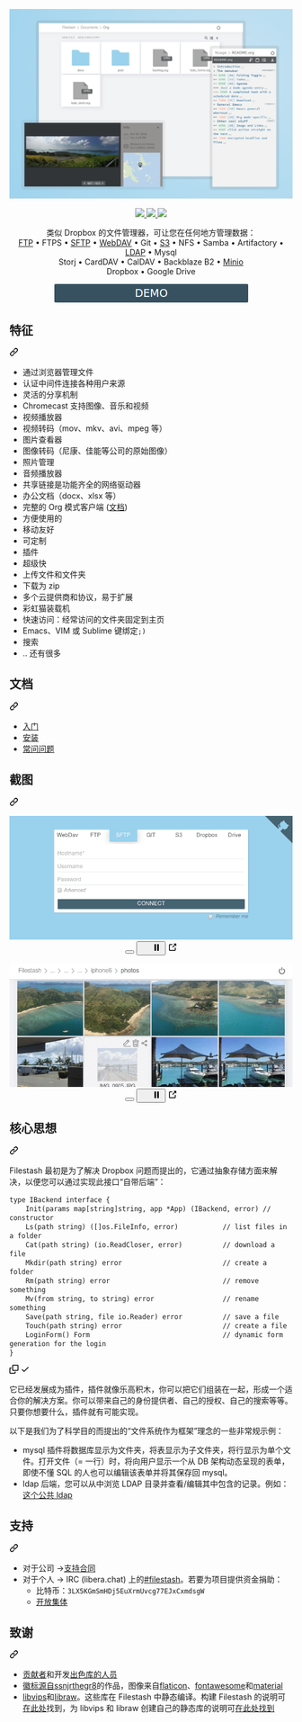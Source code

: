 <div class="Box-sc-g0xbh4-0 bJMeLZ js-snippet-clipboard-copy-unpositioned" data-hpc="true"><article class="markdown-body entry-content container-lg" itemprop="text"><p dir="auto"><a target="_blank" rel="noopener noreferrer nofollow" href="https://raw.githubusercontent.com/mickael-kerjean/filestash_images/master/.assets/photo.jpg"><img src="https://raw.githubusercontent.com/mickael-kerjean/filestash_images/master/.assets/photo.jpg" alt="截屏" style="max-width: 100%;"></a></p>
<p align="center" dir="auto">
    <a href="https://github.com/mickael-kerjean/contributors" alt="贡献者">
        <img src="https://camo.githubusercontent.com/599b79530207ac494c28171ef791f99e825bd9db5cdd0f636c802bbd9775a251/68747470733a2f2f696d672e736869656c64732e696f2f6769746875622f636f6e7472696275746f72732f6d69636b61656c2d6b65726a65616e2f66696c657374617368" data-canonical-src="https://img.shields.io/github/contributors/mickael-kerjean/filestash" style="max-width: 100%;">
    </a>
    <a href="https://hub.docker.com/r/machines/filestash" alt="Docker 中心" rel="nofollow">
        <img src="https://camo.githubusercontent.com/9424e225693e20c1a134feb8a46b7454e6608988e590bb86549cc6444a083acb/68747470733a2f2f696d672e736869656c64732e696f2f646f636b65722f70756c6c732f6d616368696e65732f66696c657374617368" data-canonical-src="https://img.shields.io/docker/pulls/machines/filestash" style="max-width: 100%;">
    </a>
    <a href="https://kiwiirc.com/nextclient/#irc://irc.libera.chat/#filestash?nick=guest??" alt="在 IRC 上聊天" rel="nofollow">
        <img src="https://camo.githubusercontent.com/e4c9fe15646dfb4e980250d4a115e444ad24f79a63d64db57c34fd536936800b/68747470733a2f2f696d672e736869656c64732e696f2f62616467652f4952432d25323366696c6573746173682d627269676874677265656e2e737667" data-canonical-src="https://img.shields.io/badge/IRC-%23filestash-brightgreen.svg" style="max-width: 100%;">
    </a>
</p>
<p align="center" dir="auto"><font style="vertical-align: inherit;"><font style="vertical-align: inherit;">
    类似 Dropbox 的文件管理器，可让您在任何地方管理数据：</font></font><br>
    <a href="https://www.filestash.app/ftp-client.html" rel="nofollow"><font style="vertical-align: inherit;"><font style="vertical-align: inherit;">FTP</font></font></a><font style="vertical-align: inherit;"><font style="vertical-align: inherit;"> • FTPS • </font></font><a href="https://www.filestash.app/ssh-file-transfer.html" rel="nofollow"><font style="vertical-align: inherit;"><font style="vertical-align: inherit;">SFTP</font></font></a><font style="vertical-align: inherit;"><font style="vertical-align: inherit;"> • </font></font><a href="https://www.filestash.app/webdav-client.html" rel="nofollow"><font style="vertical-align: inherit;"><font style="vertical-align: inherit;">WebDAV</font></font></a><font style="vertical-align: inherit;"><font style="vertical-align: inherit;"> • Git • </font></font><a href="https://www.filestash.app/s3-browser.html" rel="nofollow"><font style="vertical-align: inherit;"><font style="vertical-align: inherit;">S3</font></font></a><font style="vertical-align: inherit;"><font style="vertical-align: inherit;"> • NFS • Samba • Artifactory • </font></font><a href="https://www.filestash.app/ldap-browser.html" rel="nofollow"><font style="vertical-align: inherit;"><font style="vertical-align: inherit;">LDAP</font></font></a><font style="vertical-align: inherit;"><font style="vertical-align: inherit;"> • Mysql </font></font><br><font style="vertical-align: inherit;"><font style="vertical-align: inherit;">
       Storj • CardDAV • CalDAV • Backblaze B2 • </font></font><a href="https://www.filestash.app/s3-browser.html" rel="nofollow"><font style="vertical-align: inherit;"><font style="vertical-align: inherit;">Minio</font></font></a> <br><font style="vertical-align: inherit;"><font style="vertical-align: inherit;"> 
               Dropbox • Google Drive
</font></font></p>
<p align="center" dir="auto">
    <a href="http://demo.filestash.app" rel="nofollow">
      <img src="https://raw.githubusercontent.com/mickael-kerjean/filestash_images/master/.assets/button_demo.png" alt="演示按钮" style="max-width: 100%;">
    </a>
</p>
<div class="markdown-heading" dir="auto"><h1 tabindex="-1" class="heading-element" dir="auto"><font style="vertical-align: inherit;"><font style="vertical-align: inherit;">特征</font></font></h1><a id="user-content-features" class="anchor" aria-label="固定链接：功能" href="#features"><svg class="octicon octicon-link" viewBox="0 0 16 16" version="1.1" width="16" height="16" aria-hidden="true"><path d="m7.775 3.275 1.25-1.25a3.5 3.5 0 1 1 4.95 4.95l-2.5 2.5a3.5 3.5 0 0 1-4.95 0 .751.751 0 0 1 .018-1.042.751.751 0 0 1 1.042-.018 1.998 1.998 0 0 0 2.83 0l2.5-2.5a2.002 2.002 0 0 0-2.83-2.83l-1.25 1.25a.751.751 0 0 1-1.042-.018.751.751 0 0 1-.018-1.042Zm-4.69 9.64a1.998 1.998 0 0 0 2.83 0l1.25-1.25a.751.751 0 0 1 1.042.018.751.751 0 0 1 .018 1.042l-1.25 1.25a3.5 3.5 0 1 1-4.95-4.95l2.5-2.5a3.5 3.5 0 0 1 4.95 0 .751.751 0 0 1-.018 1.042.751.751 0 0 1-1.042.018 1.998 1.998 0 0 0-2.83 0l-2.5 2.5a1.998 1.998 0 0 0 0 2.83Z"></path></svg></a></div>
<ul dir="auto">
<li><font style="vertical-align: inherit;"><font style="vertical-align: inherit;">通过浏览器管理文件</font></font></li>
<li><font style="vertical-align: inherit;"><font style="vertical-align: inherit;">认证中间件连接各种用户来源</font></font></li>
<li><font style="vertical-align: inherit;"><font style="vertical-align: inherit;">灵活的分享机制</font></font></li>
<li><font style="vertical-align: inherit;"><font style="vertical-align: inherit;">Chromecast 支持图像、音乐和视频</font></font></li>
<li><font style="vertical-align: inherit;"><font style="vertical-align: inherit;">视频播放器</font></font></li>
<li><font style="vertical-align: inherit;"><font style="vertical-align: inherit;">视频转码（mov、mkv、avi、mpeg 等）</font></font></li>
<li><font style="vertical-align: inherit;"><font style="vertical-align: inherit;">图片查看器</font></font></li>
<li><font style="vertical-align: inherit;"><font style="vertical-align: inherit;">图像转码（尼康、佳能等公司的原始图像）</font></font></li>
<li><font style="vertical-align: inherit;"><font style="vertical-align: inherit;">照片管理</font></font></li>
<li><font style="vertical-align: inherit;"><font style="vertical-align: inherit;">音频播放器</font></font></li>
<li><font style="vertical-align: inherit;"><font style="vertical-align: inherit;">共享链接是功能齐全的网络驱动器</font></font></li>
<li><font style="vertical-align: inherit;"><font style="vertical-align: inherit;">办公文档（docx、xlsx 等）</font></font></li>
<li><font style="vertical-align: inherit;"><font style="vertical-align: inherit;">完整的 Org 模式客户端 (</font></font><a href="https://www.filestash.app/2018/05/31/release-note-v0.1/" rel="nofollow"><font style="vertical-align: inherit;"><font style="vertical-align: inherit;">文档</font></font></a><font style="vertical-align: inherit;"><font style="vertical-align: inherit;">)</font></font></li>
<li><font style="vertical-align: inherit;"><font style="vertical-align: inherit;">方便使用的</font></font></li>
<li><font style="vertical-align: inherit;"><font style="vertical-align: inherit;">移动友好</font></font></li>
<li><font style="vertical-align: inherit;"><font style="vertical-align: inherit;">可定制</font></font></li>
<li><font style="vertical-align: inherit;"><font style="vertical-align: inherit;">插件</font></font></li>
<li><font style="vertical-align: inherit;"><font style="vertical-align: inherit;">超级快</font></font></li>
<li><font style="vertical-align: inherit;"><font style="vertical-align: inherit;">上传文件和文件夹</font></font></li>
<li><font style="vertical-align: inherit;"><font style="vertical-align: inherit;">下载为 zip</font></font></li>
<li><font style="vertical-align: inherit;"><font style="vertical-align: inherit;">多个云提供商和协议，易于扩展</font></font></li>
<li><font style="vertical-align: inherit;"><font style="vertical-align: inherit;">彩虹猫装载机</font></font></li>
<li><font style="vertical-align: inherit;"><font style="vertical-align: inherit;">快速访问：经常访问的文件夹固定到主页</font></font></li>
<li><font style="vertical-align: inherit;"><font style="vertical-align: inherit;">Emacs、VIM 或 Sublime 键绑定</font></font><code>;)</code></li>
<li><font style="vertical-align: inherit;"><font style="vertical-align: inherit;">搜索</font></font></li>
<li><font style="vertical-align: inherit;"><font style="vertical-align: inherit;">.. 还有很多</font></font></li>
</ul>
<div class="markdown-heading" dir="auto"><h1 tabindex="-1" class="heading-element" dir="auto"><font style="vertical-align: inherit;"><font style="vertical-align: inherit;">文档</font></font></h1><a id="user-content-documentation" class="anchor" aria-label="永久链接：文档" href="#documentation"><svg class="octicon octicon-link" viewBox="0 0 16 16" version="1.1" width="16" height="16" aria-hidden="true"><path d="m7.775 3.275 1.25-1.25a3.5 3.5 0 1 1 4.95 4.95l-2.5 2.5a3.5 3.5 0 0 1-4.95 0 .751.751 0 0 1 .018-1.042.751.751 0 0 1 1.042-.018 1.998 1.998 0 0 0 2.83 0l2.5-2.5a2.002 2.002 0 0 0-2.83-2.83l-1.25 1.25a.751.751 0 0 1-1.042-.018.751.751 0 0 1-.018-1.042Zm-4.69 9.64a1.998 1.998 0 0 0 2.83 0l1.25-1.25a.751.751 0 0 1 1.042.018.751.751 0 0 1 .018 1.042l-1.25 1.25a3.5 3.5 0 1 1-4.95-4.95l2.5-2.5a3.5 3.5 0 0 1 4.95 0 .751.751 0 0 1-.018 1.042.751.751 0 0 1-1.042.018 1.998 1.998 0 0 0-2.83 0l-2.5 2.5a1.998 1.998 0 0 0 0 2.83Z"></path></svg></a></div>
<ul dir="auto">
<li><a href="https://www.filestash.app/docs/" rel="nofollow"><font style="vertical-align: inherit;"><font style="vertical-align: inherit;">入门</font></font></a></li>
<li><a href="https://www.filestash.app/docs/install-and-upgrade/" rel="nofollow"><font style="vertical-align: inherit;"><font style="vertical-align: inherit;">安装</font></font></a></li>
<li><a href="https://www.filestash.app/docs/faq/" rel="nofollow"><font style="vertical-align: inherit;"><font style="vertical-align: inherit;">常问问题</font></font></a></li>
</ul>
<div class="markdown-heading" dir="auto"><h1 tabindex="-1" class="heading-element" dir="auto"><font style="vertical-align: inherit;"><font style="vertical-align: inherit;">截图</font></font></h1><a id="user-content-screenshots" class="anchor" aria-label="永久链接：截图" href="#screenshots"><svg class="octicon octicon-link" viewBox="0 0 16 16" version="1.1" width="16" height="16" aria-hidden="true"><path d="m7.775 3.275 1.25-1.25a3.5 3.5 0 1 1 4.95 4.95l-2.5 2.5a3.5 3.5 0 0 1-4.95 0 .751.751 0 0 1 .018-1.042.751.751 0 0 1 1.042-.018 1.998 1.998 0 0 0 2.83 0l2.5-2.5a2.002 2.002 0 0 0-2.83-2.83l-1.25 1.25a.751.751 0 0 1-1.042-.018.751.751 0 0 1-.018-1.042Zm-4.69 9.64a1.998 1.998 0 0 0 2.83 0l1.25-1.25a.751.751 0 0 1 1.042.018.751.751 0 0 1 .018 1.042l-1.25 1.25a3.5 3.5 0 1 1-4.95-4.95l2.5-2.5a3.5 3.5 0 0 1 4.95 0 .751.751 0 0 1-.018 1.042.751.751 0 0 1-1.042.018 1.998 1.998 0 0 0-2.83 0l-2.5 2.5a1.998 1.998 0 0 0 0 2.83Z"></path></svg></a></div>
<p align="center" dir="auto">
    <animated-image data-catalyst=""><a href="https://demo.filestash.app" rel="nofollow" data-target="animated-image.originalLink" hidden="">
        <img src="https://raw.githubusercontent.com/mickael-kerjean/filestash_images/master/.assets/navigation.gif" alt="导航的用户体验" style="max-width: 100%;" data-target="animated-image.originalImage" hidden="">
    </a>
      <span class="AnimatedImagePlayer" data-target="animated-image.player">
        <a data-target="animated-image.replacedLink" class="AnimatedImagePlayer-images" href="https://demo.filestash.app/" target="_blank">
          <span data-target="animated-image.imageContainer">
            <img data-target="animated-image.replacedImage" alt="导航的用户体验" class="AnimatedImagePlayer-animatedImage" src="https://raw.githubusercontent.com/mickael-kerjean/filestash_images/master/.assets/navigation.gif">
          </span>
        </a>
        <button data-target="animated-image.imageButton" class="AnimatedImagePlayer-images" tabindex="-1"></button>
        <span class="AnimatedImagePlayer-controls" data-target="animated-image.controls">
          <button data-target="animated-image.playButton" class="AnimatedImagePlayer-button">
            <svg aria-hidden="true" focusable="false" class="octicon icon-play" width="16" height="16" viewBox="0 0 16 16" fill="none" xmlns="http://www.w3.org/2000/svg">
              <path d="M4 13.5427V2.45734C4 1.82607 4.69692 1.4435 5.2295 1.78241L13.9394 7.32507C14.4334 7.63943 14.4334 8.36057 13.9394 8.67493L5.2295 14.2176C4.69692 14.5565 4 14.1739 4 13.5427Z">
            </path></svg>
            <svg aria-hidden="true" focusable="false" class="octicon icon-pause" width="16" height="16" viewBox="0 0 16 16" xmlns="http://www.w3.org/2000/svg">
              <rect x="4" y="2" width="3" height="12" rx="1"></rect>
              <rect x="9" y="2" width="3" height="12" rx="1"></rect>
            </svg>
          </button>
          <a data-target="animated-image.openButton" aria-label="在新窗口中打开" class="AnimatedImagePlayer-button" href="https://demo.filestash.app/" target="_blank">
            <svg aria-hidden="true" class="octicon" xmlns="http://www.w3.org/2000/svg" viewBox="0 0 16 16" width="16" height="16">
              <path fill-rule="evenodd" d="M10.604 1h4.146a.25.25 0 01.25.25v4.146a.25.25 0 01-.427.177L13.03 4.03 9.28 7.78a.75.75 0 01-1.06-1.06l3.75-3.75-1.543-1.543A.25.25 0 0110.604 1zM3.75 2A1.75 1.75 0 002 3.75v8.5c0 .966.784 1.75 1.75 1.75h8.5A1.75 1.75 0 0014 12.25v-3.5a.75.75 0 00-1.5 0v3.5a.25.25 0 01-.25.25h-8.5a.25.25 0 01-.25-.25v-8.5a.25.25 0 01.25-.25h3.5a.75.75 0 000-1.5h-3.5z"></path>
            </svg>
          </a>
        </span>
      </span></animated-image>
</p>
<p align="center" dir="auto">
    <animated-image data-catalyst=""><a href="http://demo.filestash.app" rel="nofollow" data-target="animated-image.originalLink" hidden="">
        <img src="https://raw.githubusercontent.com/mickael-kerjean/filestash_images/master/.assets/photo_management.gif" alt="媒体用户体验" style="max-width: 100%;" data-target="animated-image.originalImage" hidden="">
    </a>
      <span class="AnimatedImagePlayer" data-target="animated-image.player">
        <a data-target="animated-image.replacedLink" class="AnimatedImagePlayer-images" href="http://demo.filestash.app/" target="_blank">
          <span data-target="animated-image.imageContainer">
            <img data-target="animated-image.replacedImage" alt="媒体用户体验" class="AnimatedImagePlayer-animatedImage" src="https://raw.githubusercontent.com/mickael-kerjean/filestash_images/master/.assets/photo_management.gif">
          </span>
        </a>
        <button data-target="animated-image.imageButton" class="AnimatedImagePlayer-images" tabindex="-1"></button>
        <span class="AnimatedImagePlayer-controls" data-target="animated-image.controls">
          <button data-target="animated-image.playButton" class="AnimatedImagePlayer-button">
            <svg aria-hidden="true" focusable="false" class="octicon icon-play" width="16" height="16" viewBox="0 0 16 16" fill="none" xmlns="http://www.w3.org/2000/svg">
              <path d="M4 13.5427V2.45734C4 1.82607 4.69692 1.4435 5.2295 1.78241L13.9394 7.32507C14.4334 7.63943 14.4334 8.36057 13.9394 8.67493L5.2295 14.2176C4.69692 14.5565 4 14.1739 4 13.5427Z">
            </path></svg>
            <svg aria-hidden="true" focusable="false" class="octicon icon-pause" width="16" height="16" viewBox="0 0 16 16" xmlns="http://www.w3.org/2000/svg">
              <rect x="4" y="2" width="3" height="12" rx="1"></rect>
              <rect x="9" y="2" width="3" height="12" rx="1"></rect>
            </svg>
          </button>
          <a data-target="animated-image.openButton" aria-label="在新窗口中打开" class="AnimatedImagePlayer-button" href="http://demo.filestash.app/" target="_blank">
            <svg aria-hidden="true" class="octicon" xmlns="http://www.w3.org/2000/svg" viewBox="0 0 16 16" width="16" height="16">
              <path fill-rule="evenodd" d="M10.604 1h4.146a.25.25 0 01.25.25v4.146a.25.25 0 01-.427.177L13.03 4.03 9.28 7.78a.75.75 0 01-1.06-1.06l3.75-3.75-1.543-1.543A.25.25 0 0110.604 1zM3.75 2A1.75 1.75 0 002 3.75v8.5c0 .966.784 1.75 1.75 1.75h8.5A1.75 1.75 0 0014 12.25v-3.5a.75.75 0 00-1.5 0v3.5a.25.25 0 01-.25.25h-8.5a.25.25 0 01-.25-.25v-8.5a.25.25 0 01.25-.25h3.5a.75.75 0 000-1.5h-3.5z"></path>
            </svg>
          </a>
        </span>
      </span></animated-image>
</p>
<div class="markdown-heading" dir="auto"><h1 tabindex="-1" class="heading-element" dir="auto"><font style="vertical-align: inherit;"><font style="vertical-align: inherit;">核心思想</font></font></h1><a id="user-content-the-core-idea" class="anchor" aria-label="永久链接：核心思想" href="#the-core-idea"><svg class="octicon octicon-link" viewBox="0 0 16 16" version="1.1" width="16" height="16" aria-hidden="true"><path d="m7.775 3.275 1.25-1.25a3.5 3.5 0 1 1 4.95 4.95l-2.5 2.5a3.5 3.5 0 0 1-4.95 0 .751.751 0 0 1 .018-1.042.751.751 0 0 1 1.042-.018 1.998 1.998 0 0 0 2.83 0l2.5-2.5a2.002 2.002 0 0 0-2.83-2.83l-1.25 1.25a.751.751 0 0 1-1.042-.018.751.751 0 0 1-.018-1.042Zm-4.69 9.64a1.998 1.998 0 0 0 2.83 0l1.25-1.25a.751.751 0 0 1 1.042.018.751.751 0 0 1 .018 1.042l-1.25 1.25a3.5 3.5 0 1 1-4.95-4.95l2.5-2.5a3.5 3.5 0 0 1 4.95 0 .751.751 0 0 1-.018 1.042.751.751 0 0 1-1.042.018 1.998 1.998 0 0 0-2.83 0l-2.5 2.5a1.998 1.998 0 0 0 0 2.83Z"></path></svg></a></div>
<p dir="auto"><font style="vertical-align: inherit;"><font style="vertical-align: inherit;">Filestash 最初是为了解决 Dropbox 问题而提出的，它通过抽象存储方面来解决，以便您可以通过实现此接口“自带后端”：</font></font></p>
<div class="snippet-clipboard-content notranslate position-relative overflow-auto"><pre class="notranslate"><code>type IBackend interface {
	Init(params map[string]string, app *App) (IBackend, error) // constructor
	Ls(path string) ([]os.FileInfo, error)           // list files in a folder
	Cat(path string) (io.ReadCloser, error)          // download a file
	Mkdir(path string) error                         // create a folder
	Rm(path string) error                            // remove something
	Mv(from string, to string) error                 // rename something
	Save(path string, file io.Reader) error          // save a file
	Touch(path string) error                         // create a file
	LoginForm() Form                                 // dynamic form generation for the login
}
</code></pre><div class="zeroclipboard-container">
    <clipboard-copy aria-label="Copy" class="ClipboardButton btn btn-invisible js-clipboard-copy m-2 p-0 tooltipped-no-delay d-flex flex-justify-center flex-items-center" data-copy-feedback="Copied!" data-tooltip-direction="w" value="type IBackend interface {
	Init(params map[string]string, app *App) (IBackend, error) // constructor
	Ls(path string) ([]os.FileInfo, error)           // list files in a folder
	Cat(path string) (io.ReadCloser, error)          // download a file
	Mkdir(path string) error                         // create a folder
	Rm(path string) error                            // remove something
	Mv(from string, to string) error                 // rename something
	Save(path string, file io.Reader) error          // save a file
	Touch(path string) error                         // create a file
	LoginForm() Form                                 // dynamic form generation for the login
}" tabindex="0" role="button">
      <svg aria-hidden="true" height="16" viewBox="0 0 16 16" version="1.1" width="16" data-view-component="true" class="octicon octicon-copy js-clipboard-copy-icon">
    <path d="M0 6.75C0 5.784.784 5 1.75 5h1.5a.75.75 0 0 1 0 1.5h-1.5a.25.25 0 0 0-.25.25v7.5c0 .138.112.25.25.25h7.5a.25.25 0 0 0 .25-.25v-1.5a.75.75 0 0 1 1.5 0v1.5A1.75 1.75 0 0 1 9.25 16h-7.5A1.75 1.75 0 0 1 0 14.25Z"></path><path d="M5 1.75C5 .784 5.784 0 6.75 0h7.5C15.216 0 16 .784 16 1.75v7.5A1.75 1.75 0 0 1 14.25 11h-7.5A1.75 1.75 0 0 1 5 9.25Zm1.75-.25a.25.25 0 0 0-.25.25v7.5c0 .138.112.25.25.25h7.5a.25.25 0 0 0 .25-.25v-7.5a.25.25 0 0 0-.25-.25Z"></path>
</svg>
      <svg aria-hidden="true" height="16" viewBox="0 0 16 16" version="1.1" width="16" data-view-component="true" class="octicon octicon-check js-clipboard-check-icon color-fg-success d-none">
    <path d="M13.78 4.22a.75.75 0 0 1 0 1.06l-7.25 7.25a.75.75 0 0 1-1.06 0L2.22 9.28a.751.751 0 0 1 .018-1.042.751.751 0 0 1 1.042-.018L6 10.94l6.72-6.72a.75.75 0 0 1 1.06 0Z"></path>
</svg>
    </clipboard-copy>
  </div></div>
<p dir="auto"><font style="vertical-align: inherit;"><font style="vertical-align: inherit;">它已经发展成为插件，插件就像乐高积木，你可以把它们组装在一起，形成一个适合你的解决方案。你可以带来自己的身份提供者、自己的授权、自己的搜索等等。只要你想要什么，插件就有可能实现。</font></font></p>
<p dir="auto"><font style="vertical-align: inherit;"><font style="vertical-align: inherit;">以下是我们为了科学目的而提出的“文件系统作为框架”理念的一些非常规示例：</font></font></p>
<ul dir="auto">
<li><font style="vertical-align: inherit;"><font style="vertical-align: inherit;">mysql 插件将数据库显示为文件夹，将表显示为子文件夹，将行显示为单个文件。打开文件（= 一行）时，将向用户显示一个从 DB 架构动态呈现的表单，即使不懂 SQL 的人也可以编辑该表单并将其保存回 mysql。</font></font></li>
<li><font style="vertical-align: inherit;"><font style="vertical-align: inherit;">ldap 后端，您可以从中浏览 LDAP 目录并查看/编辑其中包含的记录。例如：</font></font><a href="https://demo.filestash.app/login?type=ldap&amp;hostname=ldap%3A%2F%2Fipa.demo1.freeipa.org&amp;bind_dn=uid%3Dadmin%2Ccn%3Dusers%2Ccn%3Daccounts%2Cdc%3Ddemo1%2Cdc%3Dfreeipa%2Cdc%3Dorg&amp;bind_password=Secret123&amp;base_dn=cn%3Daccounts%2Cdc%3Ddemo1%2Cdc%3Dfreeipa%2Cdc%3Dorg" rel="nofollow"><font style="vertical-align: inherit;"><font style="vertical-align: inherit;">这个公共 ldap</font></font></a></li>
</ul>

<div class="markdown-heading" dir="auto"><h1 tabindex="-1" class="heading-element" dir="auto"><font style="vertical-align: inherit;"><font style="vertical-align: inherit;">支持</font></font></h1><a id="user-content-support" class="anchor" aria-label="固定链接：支持" href="#support"><svg class="octicon octicon-link" viewBox="0 0 16 16" version="1.1" width="16" height="16" aria-hidden="true"><path d="m7.775 3.275 1.25-1.25a3.5 3.5 0 1 1 4.95 4.95l-2.5 2.5a3.5 3.5 0 0 1-4.95 0 .751.751 0 0 1 .018-1.042.751.751 0 0 1 1.042-.018 1.998 1.998 0 0 0 2.83 0l2.5-2.5a2.002 2.002 0 0 0-2.83-2.83l-1.25 1.25a.751.751 0 0 1-1.042-.018.751.751 0 0 1-.018-1.042Zm-4.69 9.64a1.998 1.998 0 0 0 2.83 0l1.25-1.25a.751.751 0 0 1 1.042.018.751.751 0 0 1 .018 1.042l-1.25 1.25a3.5 3.5 0 1 1-4.95-4.95l2.5-2.5a3.5 3.5 0 0 1 4.95 0 .751.751 0 0 1-.018 1.042.751.751 0 0 1-1.042.018 1.998 1.998 0 0 0-2.83 0l-2.5 2.5a1.998 1.998 0 0 0 0 2.83Z"></path></svg></a></div>
<ul dir="auto">
<li><font style="vertical-align: inherit;"><font style="vertical-align: inherit;">对于公司 -&gt;</font></font><a href="https://www.filestash.app/pricing/" rel="nofollow"><font style="vertical-align: inherit;"><font style="vertical-align: inherit;">支持合同</font></font></a></li>
<li><font style="vertical-align: inherit;"><font style="vertical-align: inherit;">对于个人 -&gt; IRC (libera.chat) 上的</font></font><a href="https://kiwiirc.com/nextclient/#irc://irc.libera.chat/#filestash?nick=guest??" rel="nofollow"><font style="vertical-align: inherit;"><font style="vertical-align: inherit;">#filestash</font></font></a><font style="vertical-align: inherit;"><font style="vertical-align: inherit;">。若要为项目提供资金捐助：
</font></font><ul dir="auto">
<li><font style="vertical-align: inherit;"><font style="vertical-align: inherit;">比特币：</font></font><code>3LX5KGmSmHDj5EuXrmUvcg77EJxCxmdsgW</code></li>
<li><a href="https://opencollective.com/filestash" rel="nofollow"><font style="vertical-align: inherit;"><font style="vertical-align: inherit;">开放集体</font></font></a></li>
</ul>
</li>
</ul>
<div class="markdown-heading" dir="auto"><h1 tabindex="-1" class="heading-element" dir="auto"><font style="vertical-align: inherit;"><font style="vertical-align: inherit;">致谢</font></font></h1><a id="user-content-credits" class="anchor" aria-label="永久链接：致谢" href="#credits"><svg class="octicon octicon-link" viewBox="0 0 16 16" version="1.1" width="16" height="16" aria-hidden="true"><path d="m7.775 3.275 1.25-1.25a3.5 3.5 0 1 1 4.95 4.95l-2.5 2.5a3.5 3.5 0 0 1-4.95 0 .751.751 0 0 1 .018-1.042.751.751 0 0 1 1.042-.018 1.998 1.998 0 0 0 2.83 0l2.5-2.5a2.002 2.002 0 0 0-2.83-2.83l-1.25 1.25a.751.751 0 0 1-1.042-.018.751.751 0 0 1-.018-1.042Zm-4.69 9.64a1.998 1.998 0 0 0 2.83 0l1.25-1.25a.751.751 0 0 1 1.042.018.751.751 0 0 1 .018 1.042l-1.25 1.25a3.5 3.5 0 1 1-4.95-4.95l2.5-2.5a3.5 3.5 0 0 1 4.95 0 .751.751 0 0 1-.018 1.042.751.751 0 0 1-1.042.018 1.998 1.998 0 0 0-2.83 0l-2.5 2.5a1.998 1.998 0 0 0 0 2.83Z"></path></svg></a></div>
<ul dir="auto">
<li><a href="https://github.com/mickael-kerjean/filestash/graphs/contributors"><font style="vertical-align: inherit;"><font style="vertical-align: inherit;">贡献者</font></font></a><font style="vertical-align: inherit;"><font style="vertical-align: inherit;">和开发</font></font><a href="https://github.com/mickael-kerjean/filestash/blob/master/go.mod"><font style="vertical-align: inherit;"><font style="vertical-align: inherit;">出色库的人员</font></font></a></li>
<li><font style="vertical-align: inherit;"></font><a href="https://github.com/ssnjrthegr8"><font style="vertical-align: inherit;"><font style="vertical-align: inherit;">徽标源自ssnjrthegr8</font></font></a><font style="vertical-align: inherit;"><font style="vertical-align: inherit;">的作品</font><font style="vertical-align: inherit;">，图像来自</font></font><a href="https://www.flaticon.com/" rel="nofollow"><font style="vertical-align: inherit;"><font style="vertical-align: inherit;">flaticon</font></font></a><font style="vertical-align: inherit;"><font style="vertical-align: inherit;">、</font></font><a href="https://fontawesome.com" rel="nofollow"><font style="vertical-align: inherit;"><font style="vertical-align: inherit;">fontawesome</font></font></a><font style="vertical-align: inherit;"><font style="vertical-align: inherit;">和</font></font><a href="https://material.io/icons/" rel="nofollow"><font style="vertical-align: inherit;"><font style="vertical-align: inherit;">material</font></font></a></li>
<li><a href="https://github.com/libvips/libvips"><font style="vertical-align: inherit;"><font style="vertical-align: inherit;">libvips</font></font></a><font style="vertical-align: inherit;"><font style="vertical-align: inherit;">和</font></font><a href="https://github.com/LibRaw/LibRaw"><font style="vertical-align: inherit;"><font style="vertical-align: inherit;">libraw</font></font></a><font style="vertical-align: inherit;"><font style="vertical-align: inherit;">。这些库在 Filestash 中静态编译。构建 Filestash 的说明可</font></font><a href="https://github.com/mickael-kerjean/filestash/blob/master/.drone.yml"><font style="vertical-align: inherit;"><font style="vertical-align: inherit;">在此处</font></font></a><font style="vertical-align: inherit;"><font style="vertical-align: inherit;">找到，为 libvips 和 libraw 创建自己的静态库的说明可</font></font><a href="https://github.com/mickael-kerjean/filestash/tree/master/server/plugin/plg_image_light/deps"><font style="vertical-align: inherit;"><font style="vertical-align: inherit;">在此处找到</font></font></a></li>
</ul>
</article></div>

